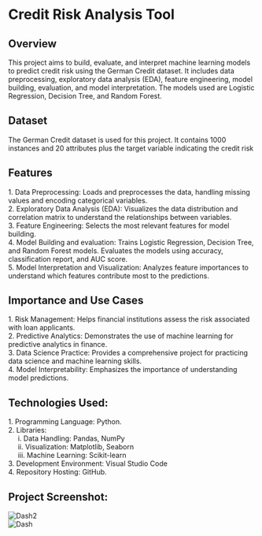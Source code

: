 <h1>Credit Risk Analysis Tool</h1>

<h2>Overview</h2>
This project aims to build, evaluate, and interpret machine learning models to predict credit risk using the German Credit dataset. It includes data preprocessing, exploratory data analysis (EDA), feature engineering, model building, evaluation, and model interpretation. The models used are Logistic Regression, Decision Tree, and Random Forest.

<h2>Dataset</h2>
The German Credit dataset is used for this project. It contains 1000 instances and 20 attributes plus the target variable indicating the credit risk

<h2>Features</h2>
1. Data Preprocessing: Loads and preprocesses the data, handling missing values and encoding categorical variables.<br>
2. Exploratory Data Analysis (EDA): Visualizes the data distribution and correlation matrix to understand the relationships between variables.</br>
3. Feature Engineering: Selects the most relevant features for model building.</br>
4. Model Building and evaluation: Trains Logistic Regression, Decision Tree, and Random Forest models. Evaluates the models using accuracy, classification report, and AUC score.</br>
5. Model Interpretation and Visualization: Analyzes feature importances to understand which features contribute most to the predictions.

<h2>Importance and Use Cases</h2>
1. Risk Management: Helps financial institutions assess the risk associated with loan applicants.</br>
2. Predictive Analytics: Demonstrates the use of machine learning for predictive analytics in finance.</br>
3. Data Science Practice: Provides a comprehensive project for practicing data science and machine learning skills.</br>
4. Model Interpretability: Emphasizes the importance of understanding model predictions.

<h2>Technologies Used:</h2>
1. Programming Language: Python.</br>
2. Libraries:</br>&nbsp;&nbsp;&nbsp;&nbsp;
    i. Data Handling: Pandas, NumPy</br>&nbsp;&nbsp;&nbsp;&nbsp;
    ii. Visualization: Matplotlib, Seaborn</br>&nbsp;&nbsp;&nbsp;&nbsp;
    iii. Machine Learning: Scikit-learn</br>
3. Development Environment: Visual Studio Code</br>
4. Repository Hosting: GitHub.


<h2>Project Screenshot:</h2>

![Dash2](https://github.com/user-attachments/assets/96f0d6c1-0b43-4bba-9aff-793d7da70003)</br>
![Dash](https://github.com/user-attachments/assets/0647f3d7-83d6-427b-89b4-85b300755617)
